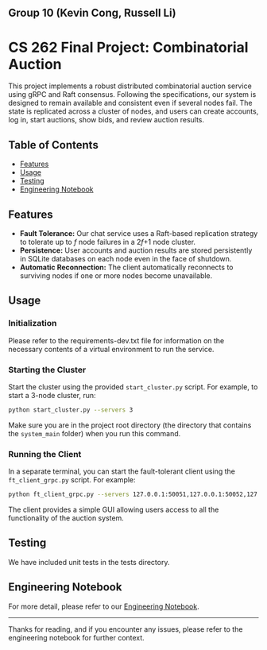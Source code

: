 Group 10 (Kevin Cong, Russell Li)
---

# CS 262 Final Project: Combinatorial Auction

This project implements a robust distributed combinatorial auction service using gRPC and Raft consensus. Following the specifications, our system is designed to remain available and consistent even if several nodes fail. The state is replicated across a cluster of nodes, and users can create accounts, log in, start auctions, show bids, and review auction results.

## Table of Contents

- [Features](#features)
- [Usage](#usage)
- [Testing](#testing)
- [Engineering Notebook](#engineering-notebook)

## Features

- **Fault Tolerance:** Our chat service uses a Raft-based replication strategy to tolerate up to *f* node failures in a 2*f*+1 node cluster.
- **Persistence:** User accounts and auction results are stored persistently in SQLite databases on each node even in the face of shutdown.
- **Automatic Reconnection:** The client automatically reconnects to surviving nodes if one or more nodes become unavailable.

## Usage

### Initialization

Please refer to the requirements-dev.txt file for information on the necessary contents of a virtual environment to run the service.

### Starting the Cluster

Start the cluster using the provided `start_cluster.py` script. For example, to start a 3-node cluster, run:

```bash
python start_cluster.py --servers 3
```

Make sure you are in the project root directory (the directory that contains the `system_main` folder) when you run this command.

### Running the Client

In a separate terminal, you can start the fault-tolerant client using the `ft_client_grpc.py` script. For example:

```bash
python ft_client_grpc.py --servers 127.0.0.1:50051,127.0.0.1:50052,127.0.0.1:50053
```

The client provides a simple GUI allowing users access to all the functionality of the auction system. 

## Testing

We have included unit tests in the tests directory.

## Engineering Notebook

For more detail, please refer to our [Engineering Notebook](https://docs.google.com/document/d/1fi81EBqNnZ-MLOsu6i4XVBm_860L6RcDv8utSS7vPKw/edit?usp=sharing).

---

Thanks for reading, and if you encounter any issues, please refer to the engineering notebook for further context.
